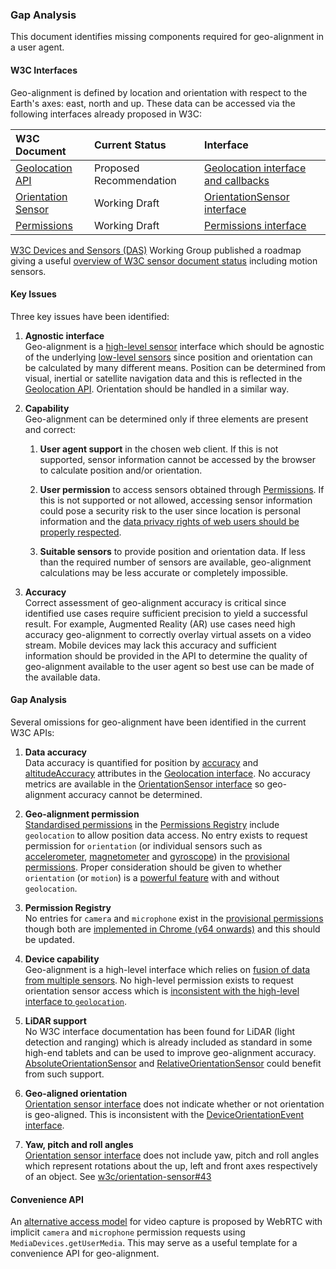 ### Gap Analysis

This document identifies missing components required for geo-alignment in a user agent.

#### W3C Interfaces

Geo-alignment is defined by location and orientation with respect to the Earth's axes: east, north and up. These data can be accessed via the following interfaces already proposed in W3C:

| W3C Document | Current Status | Interface |
| :-- | :-- | :-- |
| [Geolocation API](https://www.w3.org/TR/geolocation/) | Proposed Recommendation | [Geolocation interface and callbacks](https://www.w3.org/TR/geolocation/#geolocation_interface) |
| [Orientation Sensor](https://www.w3.org/TR/orientation-sensor/) | Working Draft | [OrientationSensor interface](https://www.w3.org/TR/orientation-sensor/#orientationsensor-interface) |
| [Permissions](https://www.w3.org/TR/permissions/) | Working Draft | [Permissions interface](https://www.w3.org/TR/permissions/#permissions-interface) |

[W3C Devices and Sensors (DAS)](https://www.w3.org/das/) Working Group published a roadmap giving a useful [overview of W3C sensor document status](https://www.w3.org/das/roadmap) including motion sensors.

#### Key Issues

Three key issues have been identified:

 1. **Agnostic interface**
 \
  Geo-alignment is a [high-level sensor](https://www.w3.org/TR/motion-sensors/#highlevel-sensors) interface which should be agnostic of the underlying [low-level sensors](https://www.w3.org/TR/motion-sensors/#low-level-sensors) since position and orientation can be calculated by many different means. Position can be determined from visual, inertial or satellite navigation data and this is reflected in the [Geolocation API](https://www.w3.org/TR/geolocation/). Orientation should be handled in a similar way.

 1. **Capability**
 \
  Geo-alignment can be determined only if three elements are present and correct:

    1. **User agent support** in the chosen web client. If this is not supported, sensor information cannot be accessed by the browser to calculate position and/or orientation.

    1. **User permission** to access sensors obtained through [Permissions](https://www.w3.org/TR/permissions/). If this is not supported or not allowed, accessing sensor information could pose a security risk to the user since location is personal information and the [data privacy rights of web users should be properly respected](https://www.w3.org/Privacy/).

    1. **Suitable sensors** to provide position and orientation data. If less than the required number of sensors are available, geo-alignment calculations may be less accurate or completely impossible.

 1. **Accuracy**
 \
  Correct assessment of geo-alignment accuracy is critical since identified use cases require sufficient precision to yield a successful result. For example, Augmented Reality (AR) use cases need high accuracy geo-alignment to correctly overlay virtual assets on a video stream. Mobile devices may lack this accuracy and sufficient information should be provided in the API to determine the quality of geo-alignment available to the user agent so best use can be made of the available data.

#### Gap Analysis

Several omissions for geo-alignment have been identified in the current W3C APIs:

 1. **Data accuracy**
 \
  Data accuracy is quantified for position by [accuracy](https://www.w3.org/TR/geolocation/#dom-geolocationcoordinates-accuracy) and [altitudeAccuracy](https://www.w3.org/TR/geolocation/#dom-geolocationcoordinates-altitudeaccuracy) attributes in the [Geolocation interface](https://www.w3.org/TR/geolocation/#coordinates_interface). No accuracy metrics are available in the [OrientationSensor interface](https://www.w3.org/TR/orientation-sensor/#orientationsensor-interface) so geo-alignment accuracy cannot be determined.

 1. **Geo-alignment permission**
 \
   [Standardised permissions](https://w3c.github.io/permissions-registry/#registry-table-of-standardized-permissions) in the [Permissions Registry](https://w3c.github.io/permissions-registry) include `geolocation` to allow position data access. No entry exists to request permission for `orientation` (or individual sensors such as [accelerometer](https://www.w3.org/TR/accelerometer/#accelerometer-interface), [magnetometer](https://www.w3.org/TR/magnetometer/#magnetometer-interface) and [gyroscope](https://www.w3.org/TR/gyroscope/#gyroscope-interface)) in the [provisional permissions](https://w3c.github.io/permissions-registry/#registry-table-of-provisional-permissions). Proper consideration should be given to whether `orientation` (or `motion`) is a [powerful feature](https://www.w3.org/TR/permissions/#dfn-powerful-feature) with and without `geolocation`.

 1. **Permission Registry**
 \
  No entries for `camera` and `microphone` exist in the [provisional permissions](https://w3c.github.io/permissions-registry/#registry-table-of-provisional-permissions) though both are [implemented in Chrome (v64 onwards)](https://developer.mozilla.org/en-US/docs/Web/API/Permissions_API#permissions_interface) and this should be updated.

 1. **Device capability**
 \
  Geo-alignment is a high-level interface which relies on [fusion of data from multiple sensors](https://w3c.github.io/motion-sensors/#fusion-sensors). No high-level permission exists to request orientation sensor access which is [inconsistent with the high-level interface to `geolocation`](https://www.w3.org/TR/geolocation/#check-permission).

 1. **LiDAR support**
 \
  No W3C interface documentation has been found for LiDAR (light detection and ranging) which is already included as standard in some high-end tablets and can be used to improve geo-alignment accuracy. [AbsoluteOrientationSensor](https://w3c.github.io/orientation-sensor/#absoluteorientationsensor-interface) and [RelativeOrientationSensor](https://w3c.github.io/orientation-sensor/#relativeorientationsensor-interface) could benefit from such support.

 1. **Geo-aligned orientation**
 \
  [Orientation sensor interface](https://w3c.github.io/orientation-sensor/#orientationsensor-interface) does not indicate whether or not orientation is geo-aligned. This is inconsistent with the [DeviceOrientationEvent interface](https://www.w3.org/TR/orientation-event/#deviceorientationevent).

 1. **Yaw, pitch and roll angles**
 \
  [Orientation sensor interface](https://w3c.github.io/orientation-sensor/#orientationsensor-interface) does not include yaw, pitch and roll angles which represent rotations about the up, left and front axes respectively of an object. See [w3c/orientation-sensor#43](https://github.com/w3c/orientation-sensor/issues/43)

#### Convenience API

An [alternative access model](https://www.w3.org/TR/mediacapture-streams/#dom-mediadevices-getusermedia) for video capture is proposed by WebRTC with implicit `camera` and `microphone` permission requests using `MediaDevices.getUserMedia`. This may serve as a useful template for a convenience API for geo-alignment.
